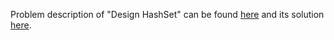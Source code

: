 Problem description of "Design HashSet" can be found [here](https://leetcode.com/problems/design-hashset/description/) and its solution [here](https://github.com/aurimas13/Solutions-To-Problems/blob/main/LeetCode/Python%20Solutions/Design%20HashSet/design.py).